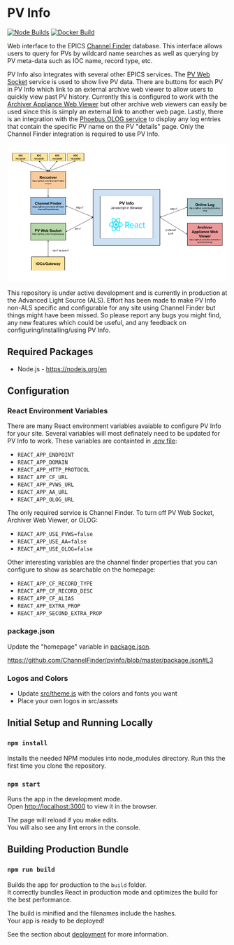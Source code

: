 # PV Info

[![Node Builds](https://github.com/ChannelFinder/pvinfo/workflows/Node.js%20CI/badge.svg)](https://github.com/ChannelFinder/pvinfo/actions/workflows/node.js.yml)
[![Docker Build](https://github.com/ChannelFinder/pvinfo/workflows/Docker%20Image%20CI/badge.svg)](https://github.com/ChannelFinder/pvinfo/actions/workflows/docker-image.yml)

Web interface to the EPICS [Channel Finder](https://github.com/ChannelFinder/ChannelFinderService) database. This interface allows users to query for PVs by wildcard name searches as well as querying by PV meta-data such as IOC name, record type, etc. 

PV Info also integrates with several other EPICS services. The [PV Web Socket](https://github.com/ornl-epics/pvws) service is used to show live PV data. There are buttons for each PV in PV Info which link to an external archive web viewer to allow users to quickly view past PV history. Currently this is configured to work with the [Archiver Appliance Web Viewer](https://github.com/slacmshankar/epicsarchiverap) but other archive web viewers can easily be used since this is simply an external link to another web page. Lastly, there is an integration with the [Phoebus OLOG service](https://github.com/Olog/phoebus-olog) to display any log entries that contain the specific PV name on the PV "details" page. Only the Channel Finder integration is required to use PV Info.

![PV Info Arch](docs/arch.png?raw=true "PV Info Arch")

This repository is under active development and is currently in production at the Advanced Light Source (ALS). Effort has been made to make PV Info non-ALS specific and configurable for any site using Channel Finder but things might have been missed. So please report any bugs you might find, any new features which could be useful, and any feedback on configuring/installing/using PV Info.

## Required Packages

- Node.js - https://nodejs.org/en

## Configuration

### React Environment Variables

There are many React environment variables avaiable to configure PV Info for your site. Several variables will most definately need to be updated for PV Info to work. These variables are containted in [.env file](.env):

- `REACT_APP_ENDPOINT`
- `REACT_APP_DOMAIN`
- `REACT_APP_HTTP_PROTOCOL`
- `REACT_APP_CF_URL`
- `REACT_APP_PVWS_URL`
- `REACT_APP_AA_URL`
- `REACT_APP_OLOG_URL`

The only required service is Channel Finder. To turn off PV Web Socket, Archiver Web Viewer, or OLOG:
- `REACT_APP_USE_PVWS=false`
- `REACT_APP_USE_AA=false`
- `REACT_APP_USE_OLOG=false`

Other interesting variables are the channel finder properties that you can configure to show as searchable on the homepage:
- `REACT_APP_CF_RECORD_TYPE`
- `REACT_APP_CF_RECORD_DESC`
- `REACT_APP_CF_ALIAS`
- `REACT_APP_EXTRA_PROP`
- `REACT_APP_SECOND_EXTRA_PROP`

### package.json

Update the "homepage" variable in [package.json](package.json).

https://github.com/ChannelFinder/pvinfo/blob/master/package.json#L3


### Logos and Colors

- Update [src/theme.js](src/theme.js) with the colors and fonts you want
- Place your own logos in src/assets


## Initial Setup and Running Locally

### `npm install`

Installs the needed NPM modules into node_modules directory. Run this the first time you clone the repository.

### `npm start`

Runs the app in the development mode.\
Open [http://localhost:3000](http://localhost:3000) to view it in the browser.

The page will reload if you make edits.\
You will also see any lint errors in the console.


## Building Production Bundle

### ```npm run build```
Builds the app for production to the `build` folder.\
It correctly bundles React in production mode and optimizes the build for the best performance.

The build is minified and the filenames include the hashes.\
Your app is ready to be deployed!

See the section about [deployment](https://facebook.github.io/create-react-app/docs/deployment) for more information.
